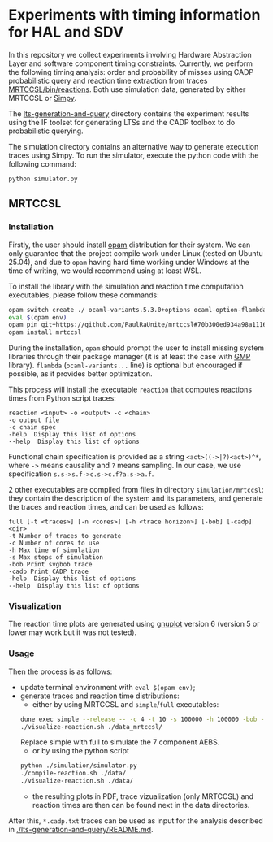 # Experiments with timing information for HAL and SDV
In this repository we collect experiments involving Hardware Abstraction Layer and software component timing constraints.
Currently, we perform the following timing analysis: order and probability of misses using CADP probabilistic query and reaction time extraction from traces [MRTCCSL/bin/reactions](./mrtccsl/bin/).
Both use simulation data, generated by either MRTCCSL or [Simpy](./simulation/).

The [lts-generation-and-query](./lts-generation-and-query/) directory contains the experiment results using the IF toolset for generating LTSs and the CADP toolbox to do probabilistic querying.

The simulation directory contains an alternative way to generate execution traces using Simpy.
To run the simulator, execute the python code with the following command:
```
python simulator.py
```

## MRTCCSL
### Installation
Firstly, the user should install [opam](https://opam.ocaml.org/) distribution for their system.
We can only guarantee that the project compile work under Linux (tested on Ubuntu 25.04), and due to `opam` having hard time working under Windows at the time of writing, we would recommend using at least WSL.

To install the library with the simulation and reaction time computation executables, please follow these commands:
```bash
opam switch create ./ ocaml-variants.5.3.0+options ocaml-option-flambda
eval $(opam env)
opam pin git+https://github.com/PaulRaUnite/mrtccsl#70b300ed934a98a11169fb0634818925b81ccca3
opam install mrtccsl
```
During the installation, `opam` should prompt the user to install missing system libraries through their package manager (it is at least the case with [GMP](https://gmplib.org/) library).
`flambda` (`ocaml-variants...` line) is optional but encouraged if possible, as it provides better optimization.

This process will install the executable `reaction` that computes reactions times from Python script traces:
```
reaction <input> -o <output> -c <chain>
-o output file
-c chain spec
-help  Display this list of options
--help  Display this list of options
```
Functional chain specification is provided as a string `<act>((->|?)<act>)^*`, where `->` means causality and `?` means sampling. In our case, we use specification `s.s->s.f->c.s->c.f?a.s->a.f`.

2 other executables are compiled from files in directory `simulation/mrtccsl`: they contain the description of the system and its parameters, and generate the traces and reaction times, and can be used as follows:
```
full [-t <traces>] [-n <cores>] [-h <trace horizon>] [-bob] [-cadp] <dir>
-t Number of traces to generate
-c Number of cores to use
-h Max time of simulation
-s Max steps of simulation
-bob Print svgbob trace
-cadp Print CADP trace
-help  Display this list of options
--help  Display this list of options
```

### Visualization
The reaction time plots are generated using [gnuplot](https://www.gnuplot.info/) version 6 (version 5 or lower may work but it was not tested).

### Usage
Then the process is as follows:
- update terminal environment with `eval $(opam env)`;
- generate traces and reaction time distributions:
    - either by using MRTCCSL and `simple`/`full` executables:
    ```bash 
    dune exec simple --release -- -c 4 -t 10 -s 100000 -h 100000 -bob -cadp ./data_mrtccsl/full/
    ./visualize-reaction.sh ./data_mrtccsl/
    ```
    Replace simple with full to simulate the 7 component AEBS.
    - or by using the python script
    ```bash
    python ./simulation/simulator.py
    ./compile-reaction.sh ./data/
    ./visualize-reaction.sh ./data/
    ```
    - the resulting plots in PDF, trace vizualization (only MRTCCSL) and reaction times are then can be found next in the data directories.

After this, `*.cadp.txt` traces can be used as input for the analysis described in [./lts-generation-and-query/README.md](./lts-generation-and-query/README.md).
